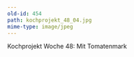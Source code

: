 ```yaml
---
old-id: 454
path: kochprojekt_48_04.jpg
mime-type: image/jpeg
---
```

Kochprojekt Woche 48:
Mit Tomatenmark
